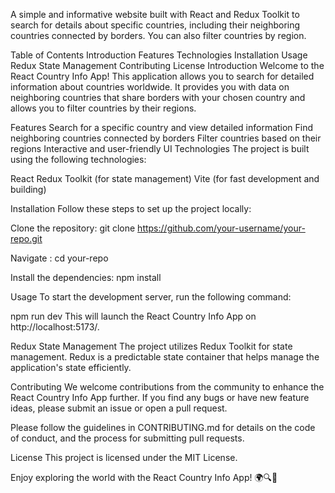 A simple and informative website built with React and Redux Toolkit to search for details about specific countries, including their neighboring countries connected by borders. You can also filter countries by region.

Table of Contents
Introduction
Features
Technologies
Installation
Usage
Redux State Management
Contributing
License
Introduction
Welcome to the React Country Info App! This application allows you to search for detailed information about countries worldwide. It provides you with data on neighboring countries that share borders with your chosen country and allows you to filter countries by their regions.

Features
Search for a specific country and view detailed information
Find neighboring countries connected by borders
Filter countries based on their regions
Interactive and user-friendly UI
Technologies
The project is built using the following technologies:

React
Redux Toolkit (for state management)
Vite (for fast development and building)

Installation
Follow these steps to set up the project locally:

Clone the repository:
git clone https://github.com/your-username/your-repo.git

Navigate :
cd your-repo

Install the dependencies:
npm install

Usage
To start the development server, run the following command:

npm run dev
This will launch the React Country Info App on http://localhost:5173/.

Redux State Management
The project utilizes Redux Toolkit for state management. Redux is a predictable state container that helps manage the application's state efficiently.

Contributing
We welcome contributions from the community to enhance the React Country Info App further. If you find any bugs or have new feature ideas, please submit an issue or open a pull request.

Please follow the guidelines in CONTRIBUTING.md for details on the code of conduct, and the process for submitting pull requests.

License
This project is licensed under the MIT License.

Enjoy exploring the world with the React Country Info App! 🌍🔍🚀